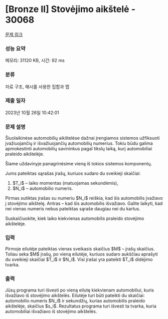 # [Bronze II] Stovėjimo aikštelė - 30068 

[문제 링크](https://www.acmicpc.net/problem/30068) 

### 성능 요약

메모리: 31120 KB, 시간: 92 ms

### 분류

자료 구조, 해시를 사용한 집합과 맵

### 제출 일자

2023년 10월 26일 10:42:01

### 문제 설명

<p>Šiuolaikinėse automobilių aikštelėse dažnai įrengiamos sistemos užfiksuoti įvažiuojančių ir išvažiuojančių automobilių numerius. Tokiu būdu galima apmokestinti automobilių savininkus pagal tikslų laiką, kurį automobiliai praleido aikštelėje.</p>

<p>Šiame uždavinyje panagrinėsime vieną iš tokios sistemos komponentų.</p>

<p>Jums pateiktas sąrašas įrašų, kuriuos sudaro du sveikieji skaičiai:</p>

<ol>
	<li>$T_i$ – laiko momentas (matuojamas sekundėmis),</li>
	<li>$N_i$ – automobilio numeris.</li>
</ol>

<p>Pirmas sutiktas įrašas su numeriu $N_i$ reiškia, kad šis automobilis įvažiavo į stovėjimo aikštelę. Antras – kad šis automobilis išvažiavo. Galite laikyti, kad nei vienas numeris nebus pateiktas sąraše daugiau nei du kartus.</p>

<p>Suskaičiuokite, kiek laiko kiekvienas automobilis praleido stovėjimo aikštelėje.</p>

### 입력 

 <p>Pirmoje eilutėje pateiktas vienas sveikasis skaičius $M$ – įrašų skaičius. Toliau seka $M$ įrašų, po vieną eilutėje, kuriuos sudaro aukščiau aprašyti du sveikieji skaičiai $T_i$ ir $N_i$. Visi įrašai yra pateikti $T_i$ didėjimo tvarka.</p>

### 출력 

 <p>Jūsų programa turi išvesti po vieną eilutę kiekvienam automobiliui, kuris išvažiavo iš stovėjimo aikštelės. Eilutėje turi būti pateikti du skaičiai: automobilio numeris $N_i$ ir sekundžių, kurias automobilis praleido aikštelėje, skaičius $s_i$. Rezultatus programa turi išvesti ta tvarka, kuria automobiliai išvažiavo iš stovėjimo aikštelės.</p>

